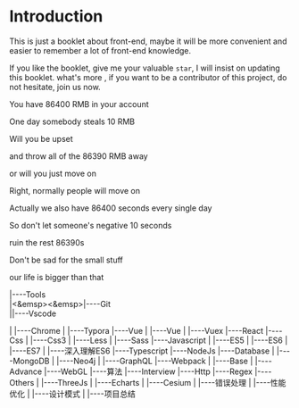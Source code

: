 # Introduction

This is just a booklet about front-end, maybe it will be more convenient and easier to remember a lot of front-end knowledge.

If you like the booklet, give me your valuable `star`, I will insist on updating this booklet. what's more , if you want to be a contributor of this project, do not hesitate, join us now.

You have 86400 RMB in your account

One day somebody steals 10 RMB

Will you be upset

and throw all of the 86390 RMB away

or will you just move on

Right, normally people will move on

Actually we also have 86400 seconds every single day

So don't let someone's negative 10 seconds

ruin the rest 86390s

Don't be sad for the small stuff

our life is bigger than that

|----Tools<br/>
|<&emsp><&emsp>|----Git<br/>
|<emsp><emsp>|----Vscode<br/>


|	|----Chrome
|	|----Typora
|----Vue
|	|----Vue
|	|----Vuex
|----React
|----Css
|	|----Css3
|	|----Less
|	|----Sass
|----Javascript
|	|----ES5
|	|----ES6
|	|----ES7
|	|----深入理解ES6
|----Typescript
|----NodeJs
|----Database
|	|----MongoDB
|	|----Neo4j
|	|----GraphQL
|----Webpack
|	|----Base
|	|----Advance
|----WebGL
|----算法
|----Interview
|----Http
|----Regex
|----Others
|	|----ThreeJs
|	|----Echarts
|	|----Cesium
|	|----错误处理
|	|----性能优化
|	|----设计模式
|	|----项目总结









